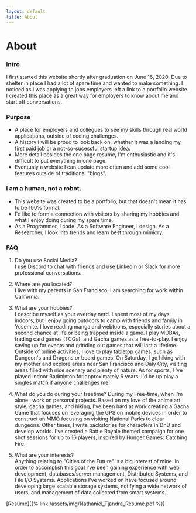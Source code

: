 ```yaml
---
layout: default
title: About
---
```

# About

### Intro
I first started this website shortly after graduation on June 16, 2020. 
Due to shelter in place I had a lot of spare time and wanted to make something.
I noticed as I was applying to jobs employers left a link to a portfolio website.
I created this place as a great way for employers to know about me and start off conversations.

### Purpose
- A place for employers and collegues to see my skills through real world applications, outside of coding challenges.
- A history I will be proud to look back on, whether it was a landing my first paid job or a not-so-sucessful startup idea.
- More detail besides the one page resume, I'm enthusiastic and it's difficult to put everything in one page.
- Eventualy a website I can update more often and add some cool features outside of traditional "blogs".

### I am a human, not a robot.
- This website was created to be a portfolio, but that doesn't mean it has to be 100% formal. 
- I'd like to form a connection with visitors by sharing my hobbies and what I enjoy doing during my spare time.
- As a Programmer, I code. As a Software Engineer, I design. As a Researcher, I look into trends and learn best through mimicry.

<!-- 3. I needed a way to tell people what times I am free as an all in one scheduler. -->

### FAQ
1. Do you use Social Media?  
    I use Discord to chat with friends and use LinkedIn or Slack for more professional conversations.

3. Where are you located?  
    I live with my parents in San Francisco. I am searching for work within California.

2. What are your hobbies?  
    I describe myself as your everday nerd. I spent most of my days indoors, but I enjoy going outdoors to camp with friends and family in Yosemite.
    I love reading manga and webtoons, especially stories about a second chance at life or being trapped inside a game.
    I play MOBAs, trading card games (TCGs), and Gacha games as a free-to-play. I enjoy saving up for events and grinding out games that will last a lifetime. Outside of online activities, I love to play tabletop games, such as Dungeon's and Dragons or board games.
    On Saturday, I go hiking with my mother and explore areas near San Francisco and Daly City, visiting areas filled with nice scenary and plenty of nature.
    As for sports, I 've played indoor Badminton for approximately 6 years. I'd be up play a singles match if anyone challenges me!

3. What do you do during your freetime?
    During my Free-time, when I'm alone I work on personal projects. Based on my love of the anime art style, gacha games, and hiking, I've been hard at work creating a Gacha Game that focuses on leveraging the GPS on mobile devices in order to construct an MMO focusing on visiting National Parks to clear dungeons. Other times, I write backstories for characters in DnD and develop worlds. I've created a Battle Royale themed campaign for one shot sessions for up to 16 players, inspired by Hunger Games: Catching Fire.

4. What are your interests?  
    Anything relating to "Cities of the Future" is a big interest of mine. In order to accomplish this goal I've been gaining experience with web development, databases/server management, Distributed Systems, and File I/O Systems. Applications I've worked on have focused around developing large scalable storage systems, notifying a wide network of users, and management of data collected from smart systems.

[Resume]({% link /assets/img/Nathaniel_Tjandra_Resume.pdf %})